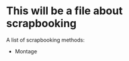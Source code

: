 This will be a file about scrapbooking
======================================

A list of scrapbooking methods:
* Montage
